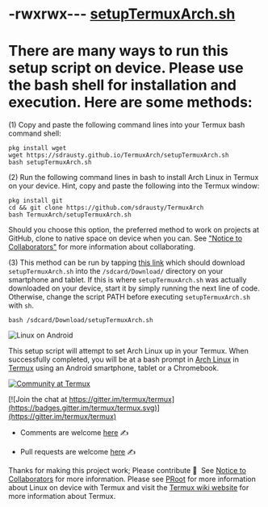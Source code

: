 # -rwxrwx--- [setupTermuxArch.sh](https://raw.githubusercontent.com/sdrausty/TermuxArch/master/setupTermuxArch.sh)

# There are many ways to run this setup script on device. Please use the bash shell for installation and execution.  Here are some methods:

(1) Copy and paste the following command lines into your Termux bash command shell:

```
pkg install wget
wget https://sdrausty.github.io/TermuxArch/setupTermuxArch.sh
bash setupTermuxArch.sh

```


(2) Run the following command lines in bash to install Arch Linux in Termux on your device. Hint, copy and paste the following into the Termux window: 

```
pkg install git
cd && git clone https://github.com/sdrausty/TermuxArch
bash TermuxArch/setupTermuxArch.sh

```
Should you choose this option, the preferred method to work on projects at GitHub, clone to native space on device when you can.  See ["Notice to Collaborators"](Notice_to_Collaborators.md) for more information about collaborating.


(3) This method can be run by tapping [this link](https://sdrausty.github.io/TermuxArch/setupTermuxArch.sh) which should download `setupTermuxArch.sh` into the `/sdcard/Download/` directory on your smartphone and tablet.  If this is where `setupTermuxArch.sh` was actually downloaded on your device, start it by simply running the next line of code. Otherwise, change the script PATH before executing `setupTermuxArch.sh` with `sh`.

```
bash /sdcard/Download/setupTermuxArch.sh

```  


![Linux on Android](./../TermuxArchPlus/Screenshot_2017-10-18-06-09-29-831_com.termux.png)

This setup script will attempt to set Arch Linux up in your Termux.  When successfully completed, you will be at a bash prompt in [Arch Linux](https://archlinuxarm.org) in [Termux](https://wiki.termux.com/) using an Android smartphone, tablet or a Chromebook.

[![Community at Termux](./../../TermuxArchPlus/termuxfavicon.ico)](./Community)

[![Join the chat at https://gitter.im/termux/termux](https://badges.gitter.im/termux/termux.svg)](https://gitter.im/termux/termux)

* Comments are welcome [here](https://github.com/sdrausty/TermuxArch/issues) ✍

* Pull requests are welcome [here](https://github.com/sdrausty/TermuxArch/pulls) ✍

Thanks for making this project work; Please contribute 🔆  See [Notice to Collaborators](Notice_to_Collaborators.md) for more information.  Please see [PRoot](./PRoot) for more information about Linux on device with Termux and visit the [Termux wiki website](https://wiki.termux.com/) for more information about Termux.
